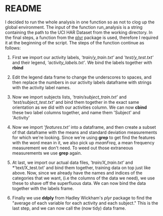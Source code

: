 README
======
I decided to run the whole analysis in one function so as not to clog up the global environment. The input of the function run_analysis is a string containing the path to the UCI HAR Dataset from the working directory. In the final steps, a function from the [plyr](http://cran.r-project.org/web/packages/plyr/index.html) package is used, therefore I required it at the beginning of the script. The steps of the function continue as follows:

1. First we import our activity labels, *'train/y_train.txt'* and *'test/y_test.txt'* and their legend, *'activity_labels.txt'*. We bind the labels together with **rbind**

2. Edit the legend data frame to change the underscores to spaces, and then replace the numbers in our activity labels dataframe with strings with the activity label names.

3. Now we import subjects lists, *'train/subject_train.txt'* and *'test/subject_test.txt'* and bind them together in the exact same orientation as we did with our activities column. We can now **cbind** these two label columns together, and name them 'Subject' and 'Activity'

4. Now we import _'features.txt'_ into a dataframe, and then create a subset of that dataframe with the means and standard deviation measurements for which we're looking. Since we're using **grep** to get find the features with the word mean in it, we also pick up _meanFreq_, a mean frequency measurement we don't need. To weed out those extraneous measurements we use **grep** again.

5. At last, we import our actual data files, *'train/X_train.txt'* and *'text/X_test.txt' and bind them together, training data on top just like above. Now, since we already have the names and indices of the categories that we want, (i.e the columns of the data we need), we use these to shave off the superfluous data. We can now bind the data together with the labels frame.

6. Finally we use **ddply** from Hadley Wickham's _plyr_ package to find the "average of each variable for each activity and each subject." This is the last step, and we can now call the (now tidy) data frame.